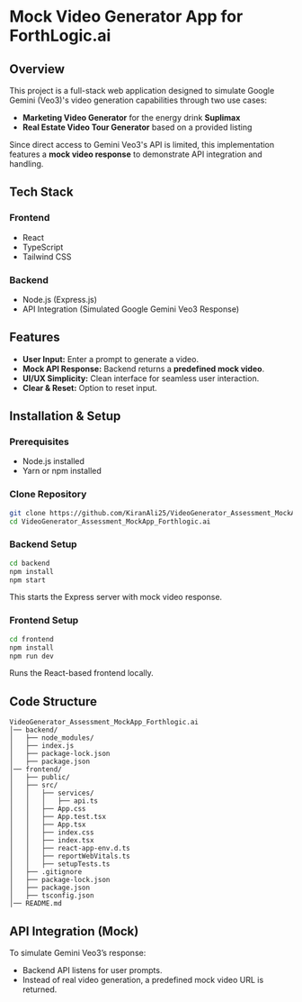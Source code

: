 # Mock Video Generator App for ForthLogic.ai

## Overview
This project is a full-stack web application designed to simulate Google Gemini (Veo3)'s video generation capabilities through two use cases:
- **Marketing Video Generator** for the energy drink **Suplimax**
- **Real Estate Video Tour Generator** based on a provided listing

Since direct access to Gemini Veo3's API is limited, this implementation features a **mock video response** to demonstrate API integration and handling.

## Tech Stack
### **Frontend**
- React 
- TypeScript
- Tailwind CSS

### **Backend**
- Node.js (Express.js)
- API Integration (Simulated Google Gemini Veo3 Response)

## Features
- **User Input:** Enter a prompt to generate a video.
- **Mock API Response:** Backend returns a **predefined mock video**.
- **UI/UX Simplicity:** Clean interface for seamless user interaction.
- **Clear & Reset:** Option to reset input.

## Installation & Setup
### **Prerequisites**
- Node.js installed
- Yarn or npm installed

### **Clone Repository**
```bash
git clone https://github.com/KiranAli25/VideoGenerator_Assessment_MockApp_Forthlogic.ai.git
cd VideoGenerator_Assessment_MockApp_Forthlogic.ai

```

### **Backend Setup**
```bash
cd backend
npm install
npm start
```
This starts the Express server with mock video response.

### **Frontend Setup**
```bash
cd frontend
npm install
npm run dev
```
Runs the React-based frontend locally.

## Code Structure
```
VideoGenerator_Assessment_MockApp_Forthlogic.ai
│── backend/
│   ├── node_modules/
│   ├── index.js
│   ├── package-lock.json
│   ├── package.json
│── frontend/
│   ├── public/
│   ├── src/
│   │   ├── services/
│   │   │   ├── api.ts
│   │   ├── App.css
│   │   ├── App.test.tsx
│   │   ├── App.tsx
│   │   ├── index.css
│   │   ├── index.tsx
│   │   ├── react-app-env.d.ts
│   │   ├── reportWebVitals.ts
│   │   ├── setupTests.ts
│   ├── .gitignore
│   ├── package-lock.json
│   ├── package.json
│   ├── tsconfig.json
│── README.md

```

## API Integration (Mock)
To simulate Gemini Veo3’s response:
- Backend API listens for user prompts.
- Instead of real video generation, a predefined mock video URL is returned.
